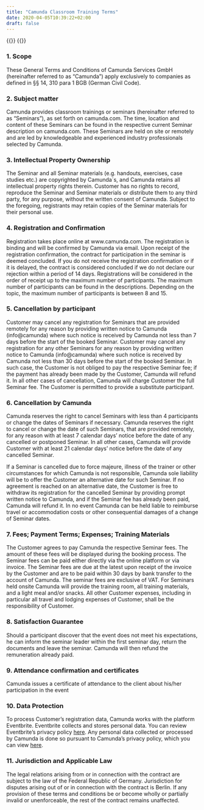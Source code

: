 ```yaml
---
title: "Camunda Classroom Training Terms"
date: 2020-04-05T10:39:22+02:00
draft: false
---
```


{{<highlight title="Terms and Conditions for Camunda Classroom Trainings" >}}
{{</highlight>}}

<h3>1. Scope</h3>
<p>These General Terms and Conditions of Camunda Services GmbH (hereinafter referred to as “Camunda”) apply exclusively to companies as defined in §§ 14, 310 para 1 BGB (German Civil Code).</p>
<h3>2. Subject matter</h3>
<p>Camunda provides classroom trainings or seminars (hereinafter referred to as “Seminars”), as set forth on camunda.com. The time, location and content of these Seminars can be found in the respective current Seminar description on camunda.com. These Seminars are held on site or remotely and are led by knowledgeable and experienced industry professionals selected by Camunda.</p>
<h3>3. Intellectual Property Ownership</h3>
<p>The Seminar and all Seminar materials (e.g. handouts, exercises, case studies etc.) are copyrighted by Camunda´s, and Camunda retains all intellectual property rights therein. Customer has no rights to record, reproduce the Seminar and Seminar materials  or distribute them to any third party, for any purpose, without the written consent of Camunda. Subject to the foregoing, registrants may retain copies of the Seminar materials for their personal use.</p>
<h3>4. Registration and Confirmation</h3>
<p>Registration takes place online at www.camunda.com. The registration is binding and will be confirmed by Camunda via email. Upon receipt of the registration confirmation, the contract for participation in the seminar is deemed concluded. If you do not receive the registration confirmation or if it is delayed, the contract is considered concluded if we do not declare our rejection within a period of 14 days. Registrations will be considered in the order of receipt up to the maximum number of participants. The maximum number of participants can be found in the descriptions. Depending on the topic, the maximum number of participants is between 8 and 15.</p>
<h3>5. Cancellation by participant</h3>
<p>Customer may cancel any registration for Seminars that are provided remotely for any reason by providing written notice to Camunda (info@camunda) where such notice is received by Camunda not less than 7 days before the start of the booked Seminar. Customer may cancel any registration for any other Seminars for any reason by providing written notice to Camunda (info@camunda) where such notice is received by Camunda not less than 30 days before the start of the booked Seminar. In such case, the Customer is not obliged to pay the respective Seminar fee; if the payment has already been made by the Customer, Camunda will refund it. In all other cases of cancellation, Camunda will charge Customer the full Seminar fee. The Customer is permitted to provide a substitute participant.</p>
<h3>6. Cancellation by Camunda</h3>
<p>Camunda reserves the right to cancel Seminars with less than 4 participants or change the dates of Seminars if necessary. Camunda reserves the right to cancel or change the date of such Seminars, that are provided remotely, for any reason with at least 7 calendar days’ notice before the date of any cancelled or postponed Seminar.
In all other cases, Camunda will provide Customer with at least 21 calendar days’ notice before the date of any cancelled Seminar.</p>
<p>If a Seminar is cancelled due to force majeure, illness of the trainer or other circumstances for which Camunda is not responsible, Camunda sole liability will be to offer the Customer an alternative date for such Seminar. If no agreement is reached on an alternative date, the Customer is free to withdraw its registration for the cancelled Seminar by providing prompt written notice to Camunda, and if the Seminar fee has already been paid, Camunda will refund it.
In no event Camunda can be held liable to reimburse travel or accommodation costs or other consequential damages of a change of Seminar dates.</p>
<h3>7. Fees; Payment Terms; Expenses; Training Materials</h3>
<p>The Customer agrees to pay Camunda the respective Seminar fees. The amount of these fees will be displayed during the booking process. The Seminar fees can be paid either directly via the online platform or via invoice. The Seminar fees are due at the latest upon receipt of the invoice by the Customer and are to be paid within 30 days by bank transfer to the account of Camunda. The seminar fees are exclusive of VAT. For Seminars held onsite Camunda will provide the training room, all training materials, and a light meal and/or snacks. All other Customer expenses, including in particular all travel and lodging expenses of Customer, shall be the responsibility of Customer.</p>
<h3>8. Satisfaction Guarantee</h3>
<p>Should a participant discover that the event does not meet his expectations, he can inform the seminar leader within the first seminar day, return the documents and leave the seminar. Camunda will then refund the remuneration already paid.</p>
<h3>9. Attendance confirmation and certificates</h3>
<p>Camunda issues a certificate of attendance to the client about his/her participation in the event</p>
<h3>10. Data Protection</h3>
<p>To process Customer’s registration data, Camunda works with the platform Eventbrite. Eventbrite collects and stores personal data. You can review Eventbrite’s privacy policy <a href="https://www.eventbrite.com/support/articles/en_US/Troubleshooting/eventbrite-privacy-policy?lg=en_US" target="_blank">here</a>. Any personal data collected or processed by Camunda is done so pursuant to Camunda’s privacy policy, which you can view <a href="https://camunda.com/legal/privacy/" target="_blank">here</a>.</p>
<h3>11. Jurisdiction and Applicable Law</h3>
<p>The legal relations arising from or in connection with the contract are subject to the law of the Federal Republic of Germany. Jurisdiction for disputes arising out of or in connection with the contract is Berlin. If any provision of these terms and conditions be or become wholly or partially invalid or unenforceable, the rest of the contract remains unaffected.</p>


<div style="margin-bottom: 100px"></div>
